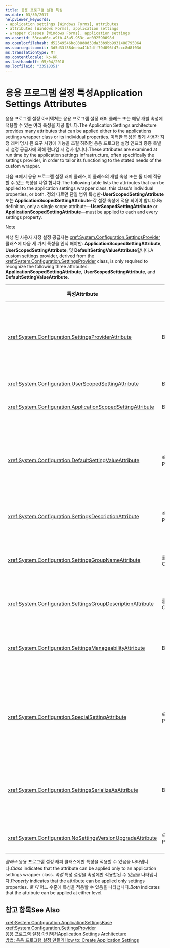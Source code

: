 ```yaml
---
title: 응용 프로그램 설정 특성
ms.date: 03/30/2017
helpviewer_keywords:
- application settings [Windows Forms], attributes
- attributes [Windows Forms], application settings
- wrapper classes [Windows Forms], application settings
ms.assetid: 53caa66c-a9fb-43a5-953c-ad092590098d
ms.openlocfilehash: d52549546bc838d8d38da33b9bb9931488795064
ms.sourcegitcommit: 3d5d33f384eeba41b2dff79d096f47ccc8d8f03d
ms.translationtype: MT
ms.contentlocale: ko-KR
ms.lasthandoff: 05/04/2018
ms.locfileid: "33518351"
---
```

# <a name="application-settings-attributes"></a><span data-ttu-id="45ac7-102">응용 프로그램 설정 특성</span><span class="sxs-lookup"><span data-stu-id="45ac7-102">Application Settings Attributes</span></span>
<span data-ttu-id="45ac7-103">응용 프로그램 설정 아키텍처는 응용 프로그램 설정 래퍼 클래스 또는 해당 개별 속성에 적용할 수 있는 여러 특성을 제공 합니다.</span><span class="sxs-lookup"><span data-stu-id="45ac7-103">The Application Settings architecture provides many attributes that can be applied either to the applications settings wrapper class or its individual properties.</span></span> <span data-ttu-id="45ac7-104">이러한 특성은 맞게 사용자 지정 래퍼 명시 된 요구 사항에 기능을 조절 하려면 응용 프로그램 설정 인프라 종종 특별히 설정 공급자에 의해 런타임 시 검사 합니다.</span><span class="sxs-lookup"><span data-stu-id="45ac7-104">These attributes are examined at run time by the application settings infrastructure, often specifically the settings provider, in order to tailor its functioning to the stated needs of the custom wrapper.</span></span>  
  
 <span data-ttu-id="45ac7-105">다음 표에서 응용 프로그램 설정 래퍼 클래스,이 클래스의 개별 속성 또는 둘 다에 적용할 수 있는 특성을 나열 합니다.</span><span class="sxs-lookup"><span data-stu-id="45ac7-105">The following table lists the attributes that can be applied to the application settings wrapper class, this class's individual properties, or both.</span></span> <span data-ttu-id="45ac7-106">정의 따르면 단일 범위 특성만-**UserScopedSettingAttribute** 또는 **ApplicationScopedSettingAttribute**-각 설정 속성에 적용 되어야 합니다.</span><span class="sxs-lookup"><span data-stu-id="45ac7-106">By definition, only a single scope attribute—**UserScopedSettingAttribute** or **ApplicationScopedSettingAttribute**—must be applied to each and every settings property.</span></span>  
  
> [!NOTE]
>  <span data-ttu-id="45ac7-107">파생 된 사용자 지정 설정 공급자는 <xref:System.Configuration.SettingsProvider> 클래스에 다음 세 가지 특성을 인식 해야만: **ApplicationScopedSettingAttribute**, **UserScopedSettingAttribute**, 및 **DefaultSettingValueAttribute**합니다.</span><span class="sxs-lookup"><span data-stu-id="45ac7-107">A custom settings provider, derived from the <xref:System.Configuration.SettingsProvider> class, is only required to recognize the following three attributes: **ApplicationScopedSettingAttribute**, **UserScopedSettingAttribute**, and **DefaultSettingValueAttribute**.</span></span>  
  
|<span data-ttu-id="45ac7-108">특성</span><span class="sxs-lookup"><span data-stu-id="45ac7-108">Attribute</span></span>|<span data-ttu-id="45ac7-109">대상</span><span class="sxs-lookup"><span data-stu-id="45ac7-109">Target</span></span>|<span data-ttu-id="45ac7-110">설명</span><span class="sxs-lookup"><span data-stu-id="45ac7-110">Description</span></span>|  
|---------------|------------|-----------------|  
|<xref:System.Configuration.SettingsProviderAttribute>|<span data-ttu-id="45ac7-111">Both</span><span class="sxs-lookup"><span data-stu-id="45ac7-111">Both</span></span>|<span data-ttu-id="45ac7-112">지 속성을 위해 사용 하는 설정 공급자의 약식 이름을 지정 합니다.</span><span class="sxs-lookup"><span data-stu-id="45ac7-112">Specifies the short name of the settings provider to use for persistence.</span></span><br /><br /> <span data-ttu-id="45ac7-113">이 특성을 제공 하지 않으면 기본 공급자 <xref:System.Configuration.LocalFileSettingsProvider>, 것으로 간주 됩니다.</span><span class="sxs-lookup"><span data-stu-id="45ac7-113">If this attribute is not supplied, the default provider, <xref:System.Configuration.LocalFileSettingsProvider>, is assumed.</span></span>|  
|<xref:System.Configuration.UserScopedSettingAttribute>|<span data-ttu-id="45ac7-114">Both</span><span class="sxs-lookup"><span data-stu-id="45ac7-114">Both</span></span>|<span data-ttu-id="45ac7-115">응용 프로그램 사용자 범위 설정으로 속성을 정의 합니다.</span><span class="sxs-lookup"><span data-stu-id="45ac7-115">Defines a property as a user-scoped application setting.</span></span>|  
|<xref:System.Configuration.ApplicationScopedSettingAttribute>|<span data-ttu-id="45ac7-116">Both</span><span class="sxs-lookup"><span data-stu-id="45ac7-116">Both</span></span>|<span data-ttu-id="45ac7-117">응용 프로그램 범위 응용 프로그램 설정으로 속성을 정의 합니다.</span><span class="sxs-lookup"><span data-stu-id="45ac7-117">Defines a property as an application-scoped application setting.</span></span>|  
|<xref:System.Configuration.DefaultSettingValueAttribute>|<span data-ttu-id="45ac7-118">속성</span><span class="sxs-lookup"><span data-stu-id="45ac7-118">Property</span></span>|<span data-ttu-id="45ac7-119">공급자가이 속성에 대 한 기본 하드 코드 된 값으로 deserialize 할 수 있는 문자열을 지정 합니다.</span><span class="sxs-lookup"><span data-stu-id="45ac7-119">Specifies a string that can be deserialized by the provider into the hard-coded default value for this property.</span></span><br /><br /> <span data-ttu-id="45ac7-120"><xref:System.Configuration.LocalFileSettingsProvider> 이 특성이 필요 하지 않으며이 특성이 없는 경우 값을 이미 지속 제공 된 모든 값을 재정의 합니다.</span><span class="sxs-lookup"><span data-stu-id="45ac7-120">The <xref:System.Configuration.LocalFileSettingsProvider> does not require this attribute, and will override any value provided by this attribute if there is a value already persisted.</span></span>|  
|<xref:System.Configuration.SettingsDescriptionAttribute>|<span data-ttu-id="45ac7-121">속성</span><span class="sxs-lookup"><span data-stu-id="45ac7-121">Property</span></span>|<span data-ttu-id="45ac7-122">런타임 및 디자인 타임 도구 주로 사용 하는 개별 설정에 대 한 설명 텍스트를 제공 합니다.</span><span class="sxs-lookup"><span data-stu-id="45ac7-122">Provides the descriptive test for an individual setting, used primarily by run-time and design-time tools.</span></span>|  
|<xref:System.Configuration.SettingsGroupNameAttribute>|<span data-ttu-id="45ac7-123">클래스</span><span class="sxs-lookup"><span data-stu-id="45ac7-123">Class</span></span>|<span data-ttu-id="45ac7-124">설정 그룹에 대 한 명시적 이름을 제공합니다.</span><span class="sxs-lookup"><span data-stu-id="45ac7-124">Provides an explicit name for a settings group.</span></span> <span data-ttu-id="45ac7-125">이 특성을 사용할 수 없는 경우 <xref:System.Configuration.ApplicationSettingsBase> 래퍼 클래스 이름을 사용 합니다.</span><span class="sxs-lookup"><span data-stu-id="45ac7-125">If this attribute is missing, <xref:System.Configuration.ApplicationSettingsBase> uses the wrapper class name.</span></span>|  
|<xref:System.Configuration.SettingsGroupDescriptionAttribute>|<span data-ttu-id="45ac7-126">클래스</span><span class="sxs-lookup"><span data-stu-id="45ac7-126">Class</span></span>|<span data-ttu-id="45ac7-127">런타임 및 디자인 타임 도구 주로 사용 하는 설정 그룹에 대 한 설명 텍스트를 제공 합니다.</span><span class="sxs-lookup"><span data-stu-id="45ac7-127">Provides the descriptive test for a settings group, used primarily by run-time and design-time tools.</span></span>|  
|<xref:System.Configuration.SettingsManageabilityAttribute>|<span data-ttu-id="45ac7-128">Both</span><span class="sxs-lookup"><span data-stu-id="45ac7-128">Both</span></span>|<span data-ttu-id="45ac7-129">설정 그룹이 나 속성에 제공 해야 하는 0 개 이상의 관리 서비스를 지정 합니다.</span><span class="sxs-lookup"><span data-stu-id="45ac7-129">Specifies zero or more manageability services that should be provided to the settings group or property.</span></span> <span data-ttu-id="45ac7-130">사용 가능한 서비스에서 설명 하는 <xref:System.Configuration.SettingsManageability> 열거형입니다.</span><span class="sxs-lookup"><span data-stu-id="45ac7-130">The available services are described by the <xref:System.Configuration.SettingsManageability> enumeration.</span></span>|  
|<xref:System.Configuration.SpecialSettingAttribute>|<span data-ttu-id="45ac7-131">속성</span><span class="sxs-lookup"><span data-stu-id="45ac7-131">Property</span></span>|<span data-ttu-id="45ac7-132">설정 공급자가 특수 한 처리를 제안 하는 연결 문자열과 같은 특수 한 미리 정의 된 범주에는 설정을 나타냅니다.</span><span class="sxs-lookup"><span data-stu-id="45ac7-132">Indicates that a setting belongs to a special, predefined category, such as a connection string, that suggests special processing by the settings provider.</span></span> <span data-ttu-id="45ac7-133">이 특성에 대 한 미리 정의 된 범주에 의해 정의 됩니다는 <xref:System.Configuration.SpecialSetting> 열거형입니다.</span><span class="sxs-lookup"><span data-stu-id="45ac7-133">The predefined categories for this attribute are defined by the <xref:System.Configuration.SpecialSetting> enumeration.</span></span>|  
|<xref:System.Configuration.SettingsSerializeAsAttribute>|<span data-ttu-id="45ac7-134">Both</span><span class="sxs-lookup"><span data-stu-id="45ac7-134">Both</span></span>|<span data-ttu-id="45ac7-135">설정 그룹이 나 속성에 대 한 기본 serialization 메커니즘을 지정합니다.</span><span class="sxs-lookup"><span data-stu-id="45ac7-135">Specifies a preferred serialization mechanism for a settings group or property.</span></span> <span data-ttu-id="45ac7-136">사용 가능한 serialization 메커니즘에 의해 정의 됩니다는 <xref:System.Configuration.SettingsSerializeAs> 열거형입니다.</span><span class="sxs-lookup"><span data-stu-id="45ac7-136">The available serialization mechanisms are defined by the <xref:System.Configuration.SettingsSerializeAs> enumeration.</span></span>|  
|<xref:System.Configuration.NoSettingsVersionUpgradeAttribute>|<span data-ttu-id="45ac7-137">속성</span><span class="sxs-lookup"><span data-stu-id="45ac7-137">Property</span></span>|<span data-ttu-id="45ac7-138">설정 공급자가 표시 된 속성에 대 한 모든 응용 프로그램 업그레이드 기능 하지 않도록 지정 합니다.</span><span class="sxs-lookup"><span data-stu-id="45ac7-138">Specifies that a settings provider should disable all application upgrade functionality for the marked property.</span></span>|  
  
 <span data-ttu-id="45ac7-139">*클래스* 응용 프로그램 설정 래퍼 클래스에만 특성을 적용할 수 있음을 나타냅니다.</span><span class="sxs-lookup"><span data-stu-id="45ac7-139">*Class* indicates that the attribute can be applied only to an application settings wrapper class.</span></span> <span data-ttu-id="45ac7-140">*속성* 특성 설정을 속성에만 적용할된 수 있음을 나타냅니다.</span><span class="sxs-lookup"><span data-stu-id="45ac7-140">*Property* indicates that the attribute can be applied only settings properties.</span></span> <span data-ttu-id="45ac7-141">*둘 다* 어느 수준에 특성을 적용할 수 있음을 나타냅니다.</span><span class="sxs-lookup"><span data-stu-id="45ac7-141">*Both* indicates that the attribute can be applied at either level.</span></span>  
  
## <a name="see-also"></a><span data-ttu-id="45ac7-142">참고 항목</span><span class="sxs-lookup"><span data-stu-id="45ac7-142">See Also</span></span>  
 <xref:System.Configuration.ApplicationSettingsBase>  
 <xref:System.Configuration.SettingsProvider>  
 [<span data-ttu-id="45ac7-143">응용 프로그램 설정 아키텍처</span><span class="sxs-lookup"><span data-stu-id="45ac7-143">Application Settings Architecture</span></span>](../../../../docs/framework/winforms/advanced/application-settings-architecture.md)  
 [<span data-ttu-id="45ac7-144">방법: 응용 프로그램 설정 만들기</span><span class="sxs-lookup"><span data-stu-id="45ac7-144">How to: Create Application Settings</span></span>](http://msdn.microsoft.com/library/53b3af80-1c02-4e35-99c6-787663148945)
